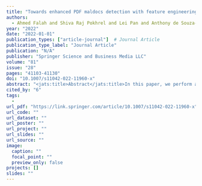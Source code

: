 ```yaml
---
title: "Towards enhanced PDF maldocs detection with feature engineering: design challenges"
authors:
  - Ahmed Falah and Shiva Raj Pokhrel and Lei Pan and Anthony de Souza-Daw
year: "2022"
date: "2022-01-01"
publication_types: ["article-journal"]  # Journal Article
publication_type_label: "Journal Article"
publication: "N/A"
publisher: "Springer Science and Business Media LLC"
volume: "81"
issue: "28"
pages: "41103-41130"
doi: "10.1007/s11042-022-11960-x"
abstract: "<jats:title>Abstract</jats:title>In this paper, we perform an in-depth analysis of a large corpus of PDF maldocs to identify the key set of significantly important features and help in maldoc detection. Existing industry-based tools for the detection are inefficient and cannot prevent PDF maldocs because they are generic and depend primarily on a signature-based approach. Besides, several other methods developed by academics suffer heavily from reduced effectiveness. The feature-set using machine learning classifiers is prone to various known attacks, such as mimicry and parser confusion. Also, <jats:italic>we discover that increasingly more malicious files i) contain evasive and obfuscated JavaScript code, ii) include hidden contents (mostly outside the objects), iii) have a corrupted document structure, and iv) usually contain short JavaScript code blocks</jats:italic>. We utilise maldoc attacks’ evolution over a decade to highlight the essential features (e.g., concept drifts) that impact detectors and classifiers."
cited_by: "6"
tags:
  - 
url_pdf: "https://link.springer.com/article/10.1007/s11042-022-11960-x"
url_code: ""
url_dataset: ""
url_poster: ""
url_project: ""
url_slides: ""
url_source: ""
image:
  caption: ""
  focal_point: ""
  preview_only: false
projects: []
slides: ""
---
```

